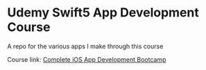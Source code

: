# Udemy Swift5 App Development Course

A repo for the various apps I make through this course

Course link: [Complete iOS App Development Bootcamp](https://www.udemy.com/course/ios-13-app-development-bootcamp)
